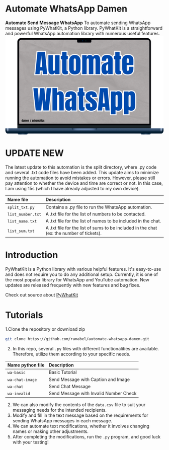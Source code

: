 # Automate WhatsApp Damen
**Automate Send Message WhatsApp**
To automate sending WhatsApp messages using PyWhatKit, a Python library. PyWhatKit is a straightforward and powerful WhatsApp automation library with numerous useful features. 
![alt text](https://github.com/ranabel/automate-damen-whatsapp/blob/main/image.png?raw=true)

# UPDATE NEW
The latest update to this automation is the split directory, where .py code and several .txt code files have been added. 
This update aims to minimize running the automation to avoid mistakes or errors. 
However, please still pay attention to whether the device and time are correct or not.
In this case, I am using 15s (which I have already adjusted to my own device).

  | Name file | Description                                                                                       |
  | :--------         | :---------------------------------------------------------------------------------------- |
  | `split_txt.py`    | Contains a .py file to run the WhatsApp automation.                                       |
  | `list_number.txt` | A .txt file for the list of numbers to be contacted.                                      |
  | `list_name.txt`   | A .txt file for the list of names to be included in the chat.                             |
  | `list_sum.txt`    | A .txt file for the list of sums to be included in the chat (ex: the number of tickets).  |


# Introduction
PyWhatKit is a Python library with various helpful features. It's easy-to-use and does not require you to do any additional setup. Currently, it is one of the most popular library for WhatsApp and YouTube automation. New updates are released frequently with new features and bug fixes. 

Check out source about [PyWhatKit](https://pypi.org/project/pywhatkit/)

# Tutorials
1.Clone the repository or download zip <br>
```bash
git clone https://github.com/ranabel/automate-whatsapp-damen.git
```
2. In this repo, several `.py` files with different functionalities are available. Therefore, utilize them according to your specific needs.
   
  | Name python file | Description                            |
  | :--------        | :------------------------------------- |
  | `wa-basic`       | Basic Tutorial                         |
  | `wa-chat-image`  | Send Message with Caption and Image    |
  | `wa-chat`        | Send Chat Message                      |
  | `wa-invalid`     | Send Message with Invalid Number Check |

2. We can also modify the contents of the `data.csv` file to suit your messaging needs for the intended recipients.
3. Modify and fill in the text message based on the requirements for sending WhatsApp messages in each message.
4. We can automate text modifications, whether it involves changing names or making other adjustments.
5. After completing the modifications, run the `.py` program, and good luck with your testing!
